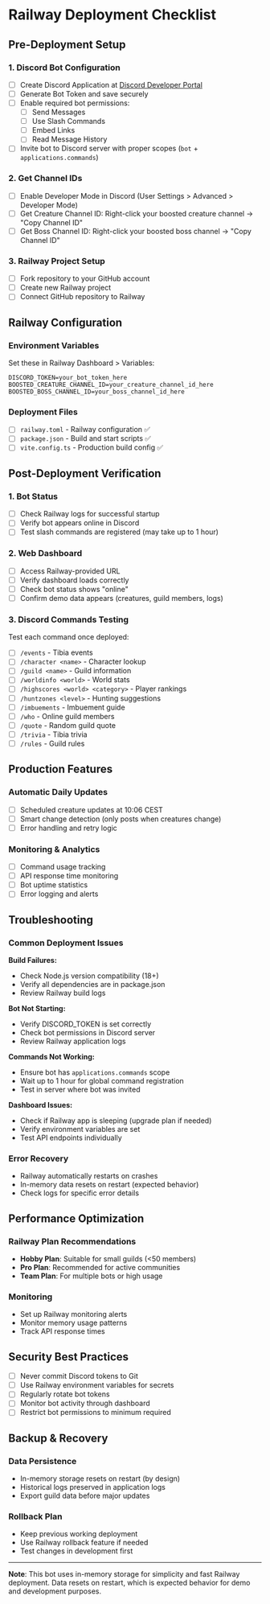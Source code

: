 # Railway Deployment Checklist

## Pre-Deployment Setup

### 1. Discord Bot Configuration
- [ ] Create Discord Application at [Discord Developer Portal](https://discord.com/developers/applications)
- [ ] Generate Bot Token and save securely
- [ ] Enable required bot permissions:
  - [ ] Send Messages
  - [ ] Use Slash Commands  
  - [ ] Embed Links
  - [ ] Read Message History
- [ ] Invite bot to Discord server with proper scopes (`bot` + `applications.commands`)

### 2. Get Channel IDs
- [ ] Enable Developer Mode in Discord (User Settings > Advanced > Developer Mode)
- [ ] Get Creature Channel ID: Right-click your boosted creature channel → "Copy Channel ID"
- [ ] Get Boss Channel ID: Right-click your boosted boss channel → "Copy Channel ID"

### 3. Railway Project Setup
- [ ] Fork repository to your GitHub account
- [ ] Create new Railway project
- [ ] Connect GitHub repository to Railway

## Railway Configuration

### Environment Variables
Set these in Railway Dashboard > Variables:

```env
DISCORD_TOKEN=your_bot_token_here
BOOSTED_CREATURE_CHANNEL_ID=your_creature_channel_id_here
BOOSTED_BOSS_CHANNEL_ID=your_boss_channel_id_here
```

### Deployment Files
- [ ] `railway.toml` - Railway configuration ✅
- [ ] `package.json` - Build and start scripts ✅
- [ ] `vite.config.ts` - Production build config ✅

## Post-Deployment Verification

### 1. Bot Status
- [ ] Check Railway logs for successful startup
- [ ] Verify bot appears online in Discord
- [ ] Test slash commands are registered (may take up to 1 hour)

### 2. Web Dashboard
- [ ] Access Railway-provided URL
- [ ] Verify dashboard loads correctly
- [ ] Check bot status shows "online"
- [ ] Confirm demo data appears (creatures, guild members, logs)

### 3. Discord Commands Testing
Test each command once deployed:
- [ ] `/events` - Tibia events
- [ ] `/character <name>` - Character lookup
- [ ] `/guild <name>` - Guild information
- [ ] `/worldinfo <world>` - World stats
- [ ] `/highscores <world> <category>` - Player rankings
- [ ] `/huntzones <level>` - Hunting suggestions
- [ ] `/imbuements` - Imbuement guide
- [ ] `/who` - Online guild members
- [ ] `/quote` - Random guild quote
- [ ] `/trivia` - Tibia trivia
- [ ] `/rules` - Guild rules

## Production Features

### Automatic Daily Updates
- [ ] Scheduled creature updates at 10:06 CEST
- [ ] Smart change detection (only posts when creatures change)
- [ ] Error handling and retry logic

### Monitoring & Analytics
- [ ] Command usage tracking
- [ ] API response time monitoring
- [ ] Bot uptime statistics
- [ ] Error logging and alerts

## Troubleshooting

### Common Deployment Issues

**Build Failures:**
- Check Node.js version compatibility (18+)
- Verify all dependencies are in package.json
- Review Railway build logs

**Bot Not Starting:**
- Verify DISCORD_TOKEN is set correctly
- Check bot permissions in Discord server
- Review Railway application logs

**Commands Not Working:**
- Ensure bot has `applications.commands` scope
- Wait up to 1 hour for global command registration
- Test in server where bot was invited

**Dashboard Issues:**
- Check if Railway app is sleeping (upgrade plan if needed)
- Verify environment variables are set
- Test API endpoints individually

### Error Recovery
- Railway automatically restarts on crashes
- In-memory data resets on restart (expected behavior)
- Check logs for specific error details

## Performance Optimization

### Railway Plan Recommendations
- **Hobby Plan**: Suitable for small guilds (<50 members)
- **Pro Plan**: Recommended for active communities
- **Team Plan**: For multiple bots or high usage

### Monitoring
- Set up Railway monitoring alerts
- Monitor memory usage patterns
- Track API response times

## Security Best Practices

- [ ] Never commit Discord tokens to Git
- [ ] Use Railway environment variables for secrets
- [ ] Regularly rotate bot tokens
- [ ] Monitor bot activity through dashboard
- [ ] Restrict bot permissions to minimum required

## Backup & Recovery

### Data Persistence
- In-memory storage resets on restart (by design)
- Historical logs preserved in application logs
- Export guild data before major updates

### Rollback Plan
- Keep previous working deployment
- Use Railway rollback feature if needed
- Test changes in development first

---

**Note**: This bot uses in-memory storage for simplicity and fast Railway deployment. Data resets on restart, which is expected behavior for demo and development purposes.